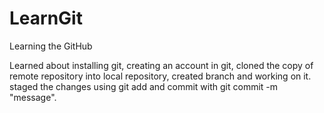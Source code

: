 # LearnGit
Learning the GitHub

Learned about installing git, creating an account in git, cloned the copy of remote repository into local repository, created branch and working on it.
staged the changes using git add and commit with git commit -m "message".
